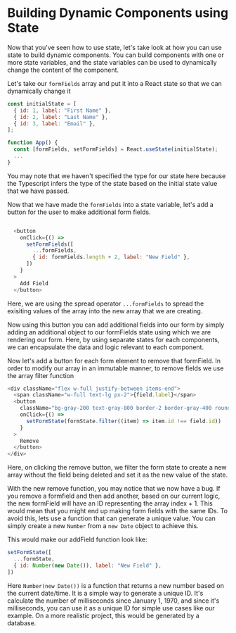 # Building Dynamic Components using State

Now that you've seen how to use state, let's take look at how you can use state to build dynamic components. You can build components with one or more state variables, and the state variables can be used to dynamically change the content of the component.

Let's take our `formFields` array and put it into a React state so that we can dynamically change it

```js
const initialState = [
  { id: 1, label: "First Name" },
  { id: 2, label: "Last Name" },
  { id: 3, label: "Email" },
];

function App() {
  const [formFields, setFormFields] = React.useState(initialState);
  ...
}
```

You may note that we haven't specified the type for our state here because the Typescript infers the type of the state based on the initial state value that we have passed. 

Now that we have made the `formFields` into a state variable, let's add a button for the user to make additional form fields.

```js

  <button
    onClick={() =>
      setFormFields([
        ...formFields,
        { id: formFields.length + 2, label: "New Field" },
      ])
    }
  >
    Add Field
  </button>
```

Here, we are using the spread operator `...formFields` to spread the exisiting values of the array into the new array that we are creating. 

Now using this button you can add additional fields into our form by simply adding an additional object to our formFields state using which we are rendering our form. Here, by using separate states for each components, we can encapsulate the data and logic relevant to each component. 

Now let's add a button for each form element to remove that formField. In order to modify our array in an immutable manner, to remove fields we use the array filter function

```js
<div className="flex w-full justify-between items-end">
  <span className="w-full text-lg px-2">{field.label}</span>
  <button
    className="bg-gray-200 text-gray-800 border-2 border-gray-400 rounded-lg p-2 m-2"
    onClick={() =>
      setFormState(formState.filter((item) => item.id !== field.id))
    }
  >
    Remove
  </button>
</div>
```

Here, on clicking the remove button, we filter the form state to create a new array without the field being deleted and set it as the new value of the state.

With the new remove function, you may notice that we now have a bug. If you remove a formfield and then add another, based on our current logic, the new formField will have an ID representing the array index + 1. This would mean that you might end up making form fields with the same IDs. To avoid this, lets use a function that can generate a unique value. You can simply create a new `Number` from a `new Date` object to achieve this. 

This would make our addField function look like:

```js
setFormState([
  ...formState,
  { id: Number(new Date()), label: "New Field" },
])
```
Here `Number(new Date())` is a function that returns a new number based on the current date/time. It is a simple way to generate a unique ID. It's calculate the number of milliseconds since January 1, 1970, and since it's milliseconds, you can use it as a unique ID for simple use cases like our example. On a more realistic project, this would be generated by a database.
